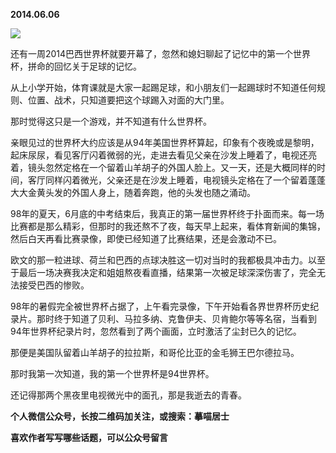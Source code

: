 
          
            
**2014.06.06**



![](//upload-images.jianshu.io/upload_images/51001-64ec5a1a5b60f5d2.jpg)




还有一周2014巴西世界杯就要开幕了，忽然和媳妇聊起了记忆中的第一个世界杯，拼命的回忆关于足球的记忆。

从上小学开始，体育课就是大家一起踢足球，和小朋友们一起踢球时不知道任何规则、位置、战术，只知道要把这个球踢入对面的大门里。

那时觉得这只是一个游戏，并不知道有什么世界杯。

亲眼见过的世界杯大约应该是从94年美国世界杯算起，印象有个夜晚或是黎明，起床尿尿，看见客厅闪着微弱的光，走进去看见父亲在沙发上睡着了，电视还亮着，镜头忽然定格在一个留着山羊胡子的外国人脸上。又一天，还是大概同样的时间，客厅同样闪着微光，父亲还是在沙发上睡着，电视镜头定格在了一个留着蓬蓬大大金黄头发的外国人身上，随着奔跑，他的头发也随之涌动。

98年的夏天，6月底的中考结束后，我真正的第一届世界杯终于扑面而来。每一场比赛都是那么精彩，但那时的我还熬不了夜，每天早上起来，看体育新闻的集锦，然后白天再看比赛录像，即使已经知道了比赛结果，还是会激动不已。

欧文的那一粒进球、荷兰和巴西的点球决胜这一切对当时的我都极具冲击力。以至于最后一场决赛我决定和姐姐熬夜看直播，结果第一次被足球深深伤害了，完全无法接受巴西的惨败。

98年的暑假完全被世界杯占据了，上午看完录像，下午开始看各界世界杯历史纪录片。那时终于知道了贝利、马拉多纳、克鲁伊夫、贝肯鲍尔等等名宿，当看到94年世界杯纪录片时，忽然看到了两个画面，立时激活了尘封已久的记忆。

那便是美国队留着山羊胡子的拉拉斯，和哥伦比亚的金毛狮王巴尔德拉马。

那时我第一次知道，我的第一个世界杯是94世界杯。

还记得那两个黑夜里电视微光中的面孔，那是我逝去的青春。


**个人微信公众号，长按二维码加关注，或搜索：摹喵居士**

**喜欢作者写写哪些话题，可以公众号留言**




          
        